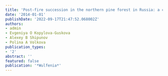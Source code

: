 ```yaml
---
title: 'Post-fire succession in the northern pine forest in Russia: a case study'
date: '2014-01-01'
publishDate: '2022-09-17T21:47:52.068002Z'
authors:
- admin
- Evgeniya O Kopylova-Guskova
- Alexey B Shipunov
- Polina A Volkova
publication_types:
- '2'
abstract: ''
featured: false
publication: '*Wulfenia*'
---
```


